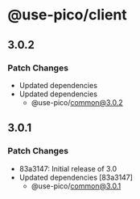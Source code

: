 # @use-pico/client

## 3.0.2

### Patch Changes

- Updated dependencies
- Updated dependencies
    - @use-pico/common@3.0.2

## 3.0.1

### Patch Changes

- 83a3147: Initial release of 3.0
- Updated dependencies [83a3147]
  - @use-pico/common@3.0.1
